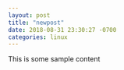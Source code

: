 ```yaml
---
layout: post
title: "newpost"
date: 2018-08-31 23:30:27 -0700
categories: linux
---
```


This is some sample content

